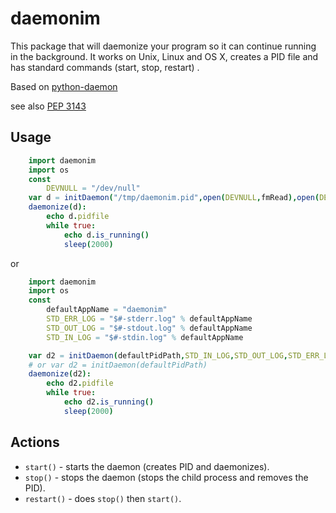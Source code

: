 # daemonim

This package that will daemonize your program so it can continue running in the background. It works on Unix, Linux and OS X, creates a PID file and has standard commands (start, stop, restart) .

Based on [python-daemon](https://github.com/serverdensity/python-daemon)

see also [PEP 3143](https://www.python.org/dev/peps/pep-3143/)

## Usage

```nim
    import daemonim
    import os
    const
        DEVNULL = "/dev/null"
    var d = initDaemon("/tmp/daemonim.pid",open(DEVNULL,fmRead),open(DEVNULL,fmAppend),open(DEVNULL,fmAppend))
    daemonize(d):
        echo d.pidfile
        while true:
            echo d.is_running()
            sleep(2000)
```

or

```nim
    import daemonim
    import os
    const
        defaultAppName = "daemonim"
        STD_ERR_LOG = "$#-stderr.log" % defaultAppName
        STD_OUT_LOG = "$#-stdout.log" % defaultAppName
        STD_IN_LOG = "$#-stdin.log" % defaultAppName

    var d2 = initDaemon(defaultPidPath,STD_IN_LOG,STD_OUT_LOG,STD_ERR_LOG)
    # or var d2 = initDaemon(defaultPidPath)
    daemonize(d2):
        echo d2.pidfile
        while true:
            echo d2.is_running()
            sleep(2000)
```

## Actions

- `start()` - starts the daemon (creates PID and daemonizes).
- `stop()` - stops the daemon (stops the child process and removes the PID).
- `restart()` - does `stop()` then `start()`.
